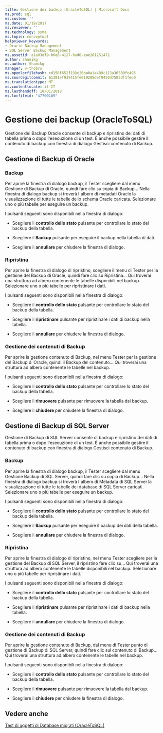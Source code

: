 ```yaml
---
title: Gestione dei backup (OracleToSQL) | Microsoft Docs
ms.prod: sql
ms.custom: ''
ms.date: 01/19/2017
ms.reviewer: ''
ms.technology: ssma
ms.topic: conceptual
helpviewer_keywords:
- Oracle Backup Management
- SQL Server Backup Management
ms.assetid: a1a03ef9-b6e8-4127-bad0-eae261251472
author: Shamikg
ms.author: Shamikg
manager: v-thobro
ms.openlocfilehash: cd158f652f198c26ba0a1a489c113a36589fc495
ms.sourcegitcommit: 61381ef939415fe019285def9450d7583df1fed0
ms.translationtype: MT
ms.contentlocale: it-IT
ms.lasthandoff: 10/01/2018
ms.locfileid: "47700189"
---
```

# <a name="managing-backups-oracletosql"></a>Gestione dei backup (OracleToSQL)
Gestione dei Backup Oracle consente di backup e ripristino dei dati di tabella prima o dopo l'esecuzione di un test. È anche possibile gestire il contenuto di backup con finestra di dialogo Gestisci contenuto di Backup.  
  
## <a name="oracle-backup-management"></a>Gestione di Backup di Oracle  
  
### <a name="backup"></a>Backup  
Per aprire la finestra di dialogo backup, il Tester scegliere dal menu Gestione di Backup di Oracle, quindi fare clic su copia di Backup... Nella finestra di dialogo backup si troverà l'albero di metadati Oracle la visualizzazione di tutte le tabelle dello schema Oracle caricata. Selezionare uno o più tabelle per eseguire un backup.  
  
I pulsanti seguenti sono disponibili nella finestra di dialogo:  
  
-   Scegliere il **controllo dello stato** pulsante per controllare lo stato del backup della tabella.  
  
-   Scegliere il **Backup** pulsante per eseguire il backup nella tabella di dati.  
  
-   Scegliere il **annullare** per chiudere la finestra di dialogo.  
  
### <a name="restore"></a>Ripristina  
Per aprire la finestra di dialogo di ripristino, scegliere il menu di Tester per la gestione del Backup di Oracle, quindi fare clic su Ripristina... Qui troverai una struttura ad albero contenente le tabelle disponibili nel backup. Selezionare uno o più tabelle per ripristinare i dati.  
  
I pulsanti seguenti sono disponibili nella finestra di dialogo:  
  
-   Scegliere il **controllo dello stato** pulsante per controllare lo stato del backup della tabella.  
  
-   Scegliere il **ripristinare** pulsante per ripristinare i dati di backup nella tabella.  
  
-   Scegliere il **annullare** per chiudere la finestra di dialogo.  
  
### <a name="managing-backup-contents"></a>Gestione dei contenuti di Backup  
Per aprire la gestione contenuto di Backup, nel menu Tester per la gestione del Backup di Oracle, quindi il Backup del contenuto... Qui troverai una struttura ad albero contenente le tabelle nel backup.  
  
I pulsanti seguenti sono disponibili nella finestra di dialogo:  
  
-   Scegliere il **controllo dello stato** pulsante per controllare lo stato del backup della tabella.  
  
-   Scegliere il **rimuovere** pulsante per rimuovere la tabella dal backup.  
  
-   Scegliere il **chiudere** per chiudere la finestra di dialogo.  
  
## <a name="sql-server-backup-management"></a>Gestione di Backup di SQL Server  
Gestione di Backup di SQL Server consente di backup e ripristino dei dati di tabella prima o dopo l'esecuzione di un test. È anche possibile gestire il contenuto di backup con finestra di dialogo Gestisci contenuto di Backup.  
  
### <a name="backup"></a>Backup  
Per aprire la finestra di dialogo backup, il Tester scegliere dal menu Gestione Backup di SQL Server, quindi fare clic su copia di Backup... Nella finestra di dialogo backup si troverà l'albero di Metadata di SQL Server la visualizzazione di tutte le tabelle dei database di SQL Server caricati. Selezionare uno o più tabelle per eseguire un backup.  
  
I pulsanti seguenti sono disponibili nella finestra di dialogo:  
  
-   Scegliere il **controllo dello stato** pulsante per controllare lo stato del backup della tabella.  
  
-   Scegliere il **Backup** pulsante per eseguire il backup dei dati della tabella.  
  
-   Scegliere il **annullare** per chiudere la finestra di dialogo.  
  
### <a name="restore"></a>Ripristina  
Per aprire la finestra di dialogo di ripristino, nel menu Tester scegliere per la gestione del Backup di SQL Server, il ripristino fare clic su... Qui troverai una struttura ad albero contenente le tabelle disponibili nel backup. Selezionare uno o più tabelle per ripristinare i dati.  
  
I pulsanti seguenti sono disponibili nella finestra di dialogo:  
  
-   Scegliere il **controllo dello stato** pulsante per controllare lo stato del backup della tabella.  
  
-   Scegliere il **ripristinare** pulsante per ripristinare i dati di backup nella tabella.  
  
-   Scegliere il **annullare** per chiudere la finestra di dialogo.  
  
### <a name="managing-backup-contents"></a>Gestione dei contenuti di Backup  
Per aprire la gestione contenuto di Backup, dal menu di Tester punto di gestione di Backup di SQL Server, quindi fare clic sul contenuto di Backup... Qui troverai una struttura ad albero contenente le tabelle nel backup.  
  
I pulsanti seguenti sono disponibili nella finestra di dialogo:  
  
-   Scegliere il **controllo dello stato** pulsante per controllare lo stato del backup della tabella.  
  
-   Scegliere il **rimuovere** pulsante per rimuovere la tabella dal backup.  
  
-   Scegliere il **chiudere** per chiudere la finestra di dialogo.  
  
## <a name="see-also"></a>Vedere anche  
[Test di oggetti di Database migrati &#40;OracleToSQL&#41;](../../ssma/oracle/testing-migrated-database-objects-oracletosql.md)  
  
